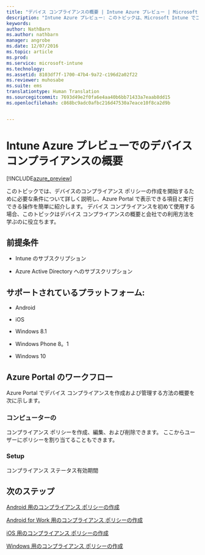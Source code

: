 ```yaml
---
title: "デバイス コンプライアンスの概要 | Intune Azure プレビュー | Microsoft Docs"
description: "Intune Azure プレビュー: このトピックは、Microsoft Intune でコンプライアンス ポリシーを作成するために必要な前提条件を理解するのに役立ちます"
keywords: 
author: NathBarn
ms.author: nathbarn
manager: angrobe
ms.date: 12/07/2016
ms.topic: article
ms.prod: 
ms.service: microsoft-intune
ms.technology: 
ms.assetid: 8103df7f-1700-47b4-9a72-c196d2a02f22
ms.reviewer: muhosabe
ms.suite: ems
translationtype: Human Translation
ms.sourcegitcommit: 7693d49e2f0fa6e4aa40b6bb71433a7eaab8dd15
ms.openlocfilehash: c868bc9adc0afbc216d47530a7eace10f8ca2d9b


---
```


# <a name="get-started-with-device-compliance-in-intune-azure-preview"></a>Intune Azure プレビューでのデバイス コンプライアンスの概要


[!INCLUDE[azure_preview](../includes/azure_preview.md)]

このトピックでは、デバイスのコンプライアンス ポリシーの作成を開始するために必要な条件について詳しく説明し、Azure Portal で表示できる項目と実行できる操作を簡単に紹介します。 デバイス コンプライアンスを初めて使用する場合、このトピックはデバイス コンプライアンスの概要と会社での利用方法を学ぶのに役立ちます。

##  <a name="pre-requisites"></a>前提条件


-   Intune のサブスクリプション

-   Azure Active Directory へのサブスクリプション



##  <a name="supported-platforms"></a>サポートされているプラットフォーム:


-   Android

-   iOS

-   Windows 8.1

-   Windows Phone 8。1

-   Windows 10

##  <a name="azure-portal-workflow"></a>Azure Portal のワークフロー


Azure Portal でデバイス コンプライアンスを作成および管理する方法の概要を次に示します。

<!---### Overview

When you choose the **Set device compliance** workload, the blade opens with an  **Overview** section that displays a summary view of your compliance policies that you have created and the status of the devices they have been applied to. If you
don’t have any policies configured yet, the overview will just include the various reports but with no data.--->

### <a name="manage"></a>コンピューターの

コンプライアンス ポリシーを作成、編集、および削除できます。 ここからユーザーにポリシーを割り当てることもできます。

<!---### Monitor

This section is a detailed view of what you see in the **Overview**. A list of all the reports are displayed in this section and you can interactively drill down through each of these reports.--->

### <a name="setup"></a>Setup

コンプライアンス ステータス有効期間

##  <a name="next-steps"></a>次のステップ
[Android 用のコンプライアンス ポリシーの作成](create-a-compliance-policy-for-android.md)

[Android for Work 用のコンプライアンス ポリシーの作成](create-a-compliance-policy-for-android-for-work.md)

[iOS 用のコンプライアンス ポリシーの作成](create-a-compliance-policy-for-ios.md)

[Windows 用のコンプライアンス ポリシーの作成](create-a-compliance-policy-for-windows.md)



<!--HONumber=Feb17_HO1-->


